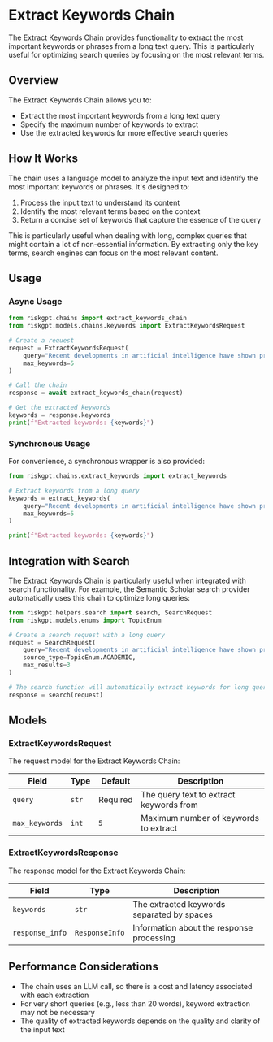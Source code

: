 # Extract Keywords Chain

The Extract Keywords Chain provides functionality to extract the most important keywords or phrases from a long text query. This is particularly useful for optimizing search queries by focusing on the most relevant terms.

## Overview

The Extract Keywords Chain allows you to:

- Extract the most important keywords from a long text query
- Specify the maximum number of keywords to extract
- Use the extracted keywords for more effective search queries

## How It Works

The chain uses a language model to analyze the input text and identify the most important keywords or phrases. It's designed to:

1. Process the input text to understand its content
2. Identify the most relevant terms based on the context
3. Return a concise set of keywords that capture the essence of the query

This is particularly useful when dealing with long, complex queries that might contain a lot of non-essential information. By extracting only the key terms, search engines can focus on the most relevant content.

## Usage

### Async Usage

```python
from riskgpt.chains import extract_keywords_chain
from riskgpt.models.chains.keywords import ExtractKeywordsRequest

# Create a request
request = ExtractKeywordsRequest(
    query="Recent developments in artificial intelligence have shown promising applications in risk management. Companies are increasingly using AI to identify potential risks in their operations and to automate risk assessment processes.",
    max_keywords=5
)

# Call the chain
response = await extract_keywords_chain(request)

# Get the extracted keywords
keywords = response.keywords
print(f"Extracted keywords: {keywords}")
```

### Synchronous Usage

For convenience, a synchronous wrapper is also provided:

```python
from riskgpt.chains.extract_keywords import extract_keywords

# Extract keywords from a long query
keywords = extract_keywords(
    query="Recent developments in artificial intelligence have shown promising applications in risk management. Companies are increasingly using AI to identify potential risks in their operations and to automate risk assessment processes.",
    max_keywords=5
)

print(f"Extracted keywords: {keywords}")
```

## Integration with Search

The Extract Keywords Chain is particularly useful when integrated with search functionality. For example, the Semantic Scholar search provider automatically uses this chain to optimize long queries:

```python
from riskgpt.helpers.search import search, SearchRequest
from riskgpt.models.enums import TopicEnum

# Create a search request with a long query
request = SearchRequest(
    query="Recent developments in artificial intelligence have shown promising applications in risk management. Companies are increasingly using AI to identify potential risks in their operations and to automate risk assessment processes.",
    source_type=TopicEnum.ACADEMIC,
    max_results=3
)

# The search function will automatically extract keywords for long queries
response = search(request)
```

## Models

### ExtractKeywordsRequest

The request model for the Extract Keywords Chain:

| Field | Type | Default | Description |
|-------|------|---------|-------------|
| `query` | `str` | Required | The query text to extract keywords from |
| `max_keywords` | `int` | `5` | Maximum number of keywords to extract |

### ExtractKeywordsResponse

The response model for the Extract Keywords Chain:

| Field | Type | Description |
|-------|------|-------------|
| `keywords` | `str` | The extracted keywords separated by spaces |
| `response_info` | `ResponseInfo` | Information about the response processing |

## Performance Considerations

- The chain uses an LLM call, so there is a cost and latency associated with each extraction
- For very short queries (e.g., less than 20 words), keyword extraction may not be necessary
- The quality of extracted keywords depends on the quality and clarity of the input text